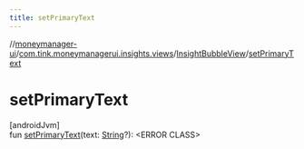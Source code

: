 ```yaml
---
title: setPrimaryText
---
```

//[moneymanager-ui](../../../index.html)/[com.tink.moneymanagerui.insights.views](../index.html)/[InsightBubbleView](index.html)/[setPrimaryText](set-primary-text.html)



# setPrimaryText



[androidJvm]\
fun [setPrimaryText](set-primary-text.html)(text: [String](https://kotlinlang.org/api/latest/jvm/stdlib/kotlin/-string/index.html)?): &lt;ERROR CLASS&gt;




